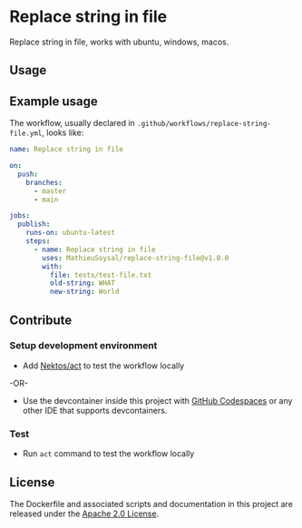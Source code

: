 # Replace string in file
Replace string in file, works with ubuntu, windows, macos.

## Usage

## Example usage

The workflow, usually declared in `.github/workflows/replace-string-file.yml`, looks like:
```YAML
name: Replace string in file

on:
  push:
    branches:
      - master
      - main

jobs:
  publish:
    runs-on: ubuntu-latest
    steps:
      - name: Replace string in file
        uses: MathieuSoysal/replace-string-file@v1.0.0
        with:
          file: tests/test-file.txt
          old-string: WHAT
          new-string: World
```

## Contribute

### Setup development environment

- Add [Nektos/act](https://www.github.com/nektos/act) to test the workflow locally

-OR-

- Use the devcontainer inside this project with [GitHub Codespaces](https://docs.github.com/fr/codespaces/getting-started/quickstart) or any other IDE that supports devcontainers.

### Test

- Run `act` command to test the workflow locally

## License
The Dockerfile and associated scripts and documentation in this project are released under the [Apache 2.0 License](https://github.com/MathieuSoysal/Javadoc-publisher.yml/blob/main/LICENSE).
